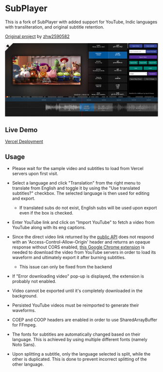# SubPlayer

This is a fork of SubPlayer with added support for YouTube, Indic languages with transliteration, and original subtitle retention.

[Original project](https://subplayer.js.org/) by [zhw2590582](https://github.com/zhw2590582/SubPlayer)

![Screenshot](./public/screenshot.png)
## Live Demo

[Vercel Deployment](https://subplayer-payyup.vercel.app/)

## Usage

* Please wait for the sample video and subtitles to load from Vercel servers upon first visit.

* Select a language and click "Translation" from the right menu to translate from English and toggle it by using the "Use translated subtitles?" checkbox. The selected language is then used for editing and export.
   * If translated subs do not exist, English subs will be used upon export even if the box is checked.

* Enter YouTube link and click on "Import YouTube" to fetch a video from YouTube along with its eng captions.

* Since the direct video link returned by the [public API](https://youtube-dl-utils-api.herokuapp.com/get_youtube_video_link_with_captions) does not respond with an 'Access-Control-Allow-Origin' header and returns an opaque response without CORS enabled, [this Google Chrome extension](https://chrome.google.com/webstore/detail/moesif-origin-cors-change/digfbfaphojjndkpccljibejjbppifbc) is needed to download the video from YouTube servers in order to load its waveform and ultimately export it after burning subtitles.
  * This issue can only be fixed from the backend

* If "Error downloading video" pop-up is displayed, the extension is probably not enabled.

* Video cannot be exported until it's completely downloaded in the background.

* Persisted YouTube videos must be reimported to generate their waveforms. 

* COEP and COOP headers are enabled in order to use SharedArrayBuffer for FFmpeg.

* The fonts for subtitles are automatically changed based on their language. This is achieved by using multiple different fonts (namely Noto Sans).

* Upon splitting a subtitle, only the language selected is split, while the other is duplicated. This is done to prevent incorrect splitting of the other language.

